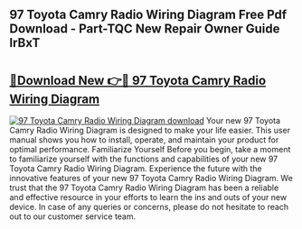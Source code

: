 ## 97 Toyota Camry Radio Wiring Diagram Free Pdf Download - Part-TQC New Repair Owner Guide lrBxT

# <h2><a href="http://dfkmpg.blite.top/?on=97+Toyota+Camry+Radio+Wiring+Diagram">🔗Download New 👉🔴 97 Toyota Camry Radio Wiring Diagram</a></h2>

[![97 Toyota Camry Radio Wiring Diagram download](https://i.imgur.com/lujVjoI.png)](http://dfkmpg.blite.top/?on=97+Toyota+Camry+Radio+Wiring+Diagram)
Your new 97 Toyota Camry Radio Wiring Diagram is designed to make your life easier. This user manual shows you how to install, operate, and maintain your product for optimal performance. Familiarize Yourself Before you begin, take a moment to familiarize yourself with the functions and capabilities of your new 97 Toyota Camry Radio Wiring Diagram. Experience the future with the innovative features of your new 97 Toyota Camry Radio Wiring Diagram. We trust that the 97 Toyota Camry Radio Wiring Diagram has been a reliable and effective resource in your efforts to learn the ins and outs of your new device. In case of any queries or concerns, please do not hesitate to reach out to our customer service team.
